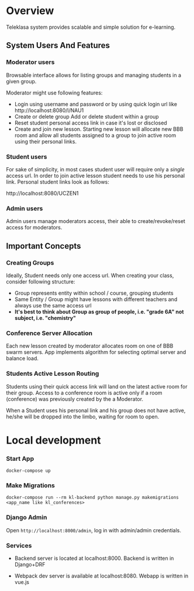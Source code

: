 # Overview

Teleklasa system provides scalable and simple solution for e-learning.

## System Users And Features

### Moderator users

Browsable interface allows for listing groups and managing students in a given group.

Moderator might use following features:
- Login using username and password or by using quick login url like http://localhost:8080/l/NAU1
- Create or delete group
  Add or delete student within a group
- Reset student personal access link in case it's lost or disclosed
- Create and join new lesson. Starting new lesson will allocate new BBB room and allow all students assigned 
to a group to join active room using their personal links. 


### Student users

For sake of simplicity, in most cases student user will require only a *single* access url.
In order to join active lesson student needs to use his personal link.
Personal student links look as follows:

http://localhost:8080/UCZEN1

### Admin users

Admin users manage moderators access, their able to create/revoke/reset access for moderators.


## Important Concepts

### Creating Groups

Ideally, Student needs only one access url. When creating your class, consider following structure:
- Group represents entity within school / course, grouping students
- Same Entity / Group might have lessons with different teachers and always use the same access url
- **It's best to think about Group as group of people, i.e. "grade 6A" not subject, i.e. "chemistry"**


### Conference Server Allocation

Each new lesson created by moderator allocates room on one of BBB swarm servers.
App implements algorithm for selecting optimal server and balance load.

### Students Active Lesson Routing

Students using their quick access link will land on the latest active room for their group.
Access to a conference room is active only if a room (conference) was previously created by the a Moderator.

When a Student uses his personal link and his group does not have active, he/she will be dropped into the limbo, waiting for room to open.


# Local development

### Start App
`docker-compose up`

### Make Migrations
`docker-compose run --rm kl-backend python manage.py makemigrations <app_name like kl_conferences>`

### Django Admin
Open `http://localhost:8000/admin`, log in with admin/admin credentials.

### Services

- Backend server is located at localhost:8000.
Backend is written in Django+DRF

- Webpack dev server is available at localhost:8080.
Webapp is written in vue.js 



